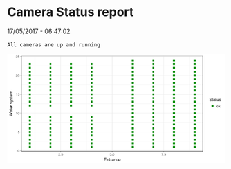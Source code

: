 Camera Status report
================
17/05/2017 - 06:47:02

    All cameras are up and running

![](camreport_files/figure-markdown_github/unnamed-chunk-2-1.png)
